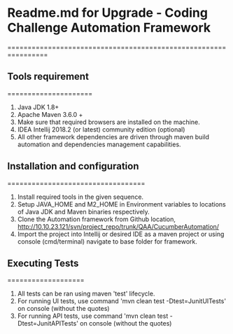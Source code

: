 # Readme.md for Upgrade - Coding Challenge Automation Framework
================================================================
## Tools requirement
=====================
1. Java JDK 1.8+
2. Apache Maven 3.6.0 +
3. Make sure that required browsers are installed on the machine.
4. IDEA Intellij 2018.2 (or latest) community edition (optional)
5. All other framework dependencies are driven through maven build automation and dependencies management capabilities.

## Installation and configuration
==================================
1. Install required tools in the given sequence.
2. Setup JAVA_HOME and M2_HOME in Environment variables to locations of Java JDK and Maven binaries respectively.
3. Clone the Automation framework from Github location, http://10.10.23.121/svn/project_repo/trunk/QAA/CucumberAutomation/
5. Import the project into Intellij or desired IDE as a maven project or using console (cmd/terminal) navigate to base folder for framework.

## Executing Tests
===================
1. All tests can be ran using maven 'test' lifecycle.
2. For running UI tests, use command 'mvn clean test -Dtest=JunitUITests' on console (without the quotes)
2. For running API tests, use command 'mvn clean test -Dtest=JunitAPITests' on console (without the quotes)
